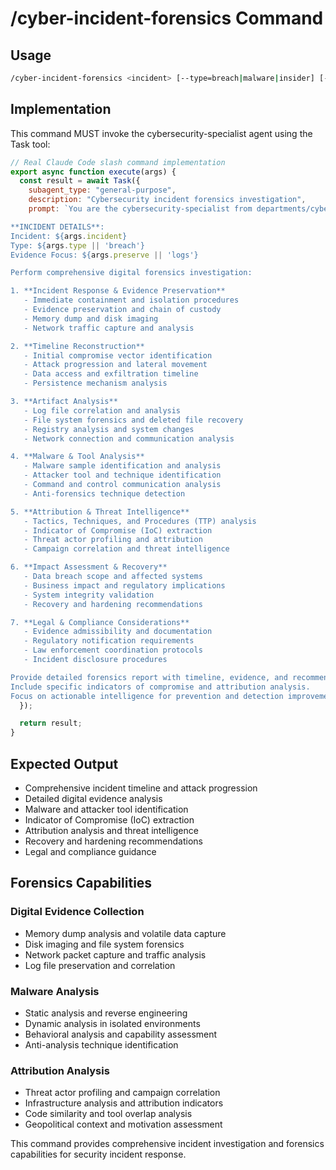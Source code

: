 # /cyber-incident-forensics Command

## Usage
```bash
/cyber-incident-forensics <incident> [--type=breach|malware|insider] [--preserve=logs|memory|network]
```

## Implementation
This command MUST invoke the cybersecurity-specialist agent using the Task tool:

```javascript
// Real Claude Code slash command implementation
export async function execute(args) {
  const result = await Task({
    subagent_type: "general-purpose",
    description: "Cybersecurity incident forensics investigation",
    prompt: `You are the cybersecurity-specialist from departments/cybersecurity/agents/cybersecurity-specialist.md.

**INCIDENT DETAILS**:
Incident: ${args.incident}
Type: ${args.type || 'breach'}
Evidence Focus: ${args.preserve || 'logs'}

Perform comprehensive digital forensics investigation:

1. **Incident Response & Evidence Preservation**
   - Immediate containment and isolation procedures
   - Evidence preservation and chain of custody
   - Memory dump and disk imaging
   - Network traffic capture and analysis

2. **Timeline Reconstruction**
   - Initial compromise vector identification
   - Attack progression and lateral movement
   - Data access and exfiltration timeline
   - Persistence mechanism analysis

3. **Artifact Analysis**
   - Log file correlation and analysis
   - File system forensics and deleted file recovery
   - Registry analysis and system changes
   - Network connection and communication analysis

4. **Malware & Tool Analysis**
   - Malware sample identification and analysis
   - Attacker tool and technique identification
   - Command and control communication analysis
   - Anti-forensics technique detection

5. **Attribution & Threat Intelligence**
   - Tactics, Techniques, and Procedures (TTP) analysis
   - Indicator of Compromise (IoC) extraction
   - Threat actor profiling and attribution
   - Campaign correlation and threat intelligence

6. **Impact Assessment & Recovery**
   - Data breach scope and affected systems
   - Business impact and regulatory implications
   - System integrity validation
   - Recovery and hardening recommendations

7. **Legal & Compliance Considerations**
   - Evidence admissibility and documentation
   - Regulatory notification requirements
   - Law enforcement coordination protocols
   - Incident disclosure procedures

Provide detailed forensics report with timeline, evidence, and recommendations.
Include specific indicators of compromise and attribution analysis.
Focus on actionable intelligence for prevention and detection improvement.`
  });

  return result;
}
```

## Expected Output
- Comprehensive incident timeline and attack progression
- Detailed digital evidence analysis
- Malware and attacker tool identification
- Indicator of Compromise (IoC) extraction
- Attribution analysis and threat intelligence
- Recovery and hardening recommendations
- Legal and compliance guidance

## Forensics Capabilities

### Digital Evidence Collection
- Memory dump analysis and volatile data capture
- Disk imaging and file system forensics
- Network packet capture and traffic analysis
- Log file preservation and correlation

### Malware Analysis
- Static analysis and reverse engineering
- Dynamic analysis in isolated environments
- Behavioral analysis and capability assessment
- Anti-analysis technique identification

### Attribution Analysis
- Threat actor profiling and campaign correlation
- Infrastructure analysis and attribution indicators
- Code similarity and tool overlap analysis
- Geopolitical context and motivation assessment

This command provides comprehensive incident investigation and forensics capabilities for security incident response.